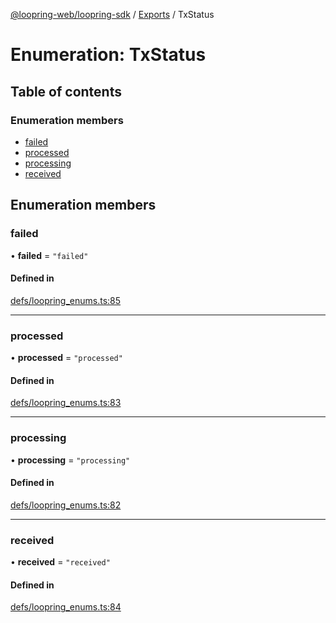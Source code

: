 [@loopring-web/loopring-sdk](../README.md) / [Exports](../modules.md) / TxStatus

# Enumeration: TxStatus

## Table of contents

### Enumeration members

- [failed](TxStatus.md#failed)
- [processed](TxStatus.md#processed)
- [processing](TxStatus.md#processing)
- [received](TxStatus.md#received)

## Enumeration members

### failed

• **failed** = `"failed"`

#### Defined in

[defs/loopring_enums.ts:85](https://github.com/Loopring/loopring_sdk/blob/f560ad6/src/defs/loopring_enums.ts#L85)

___

### processed

• **processed** = `"processed"`

#### Defined in

[defs/loopring_enums.ts:83](https://github.com/Loopring/loopring_sdk/blob/f560ad6/src/defs/loopring_enums.ts#L83)

___

### processing

• **processing** = `"processing"`

#### Defined in

[defs/loopring_enums.ts:82](https://github.com/Loopring/loopring_sdk/blob/f560ad6/src/defs/loopring_enums.ts#L82)

___

### received

• **received** = `"received"`

#### Defined in

[defs/loopring_enums.ts:84](https://github.com/Loopring/loopring_sdk/blob/f560ad6/src/defs/loopring_enums.ts#L84)
